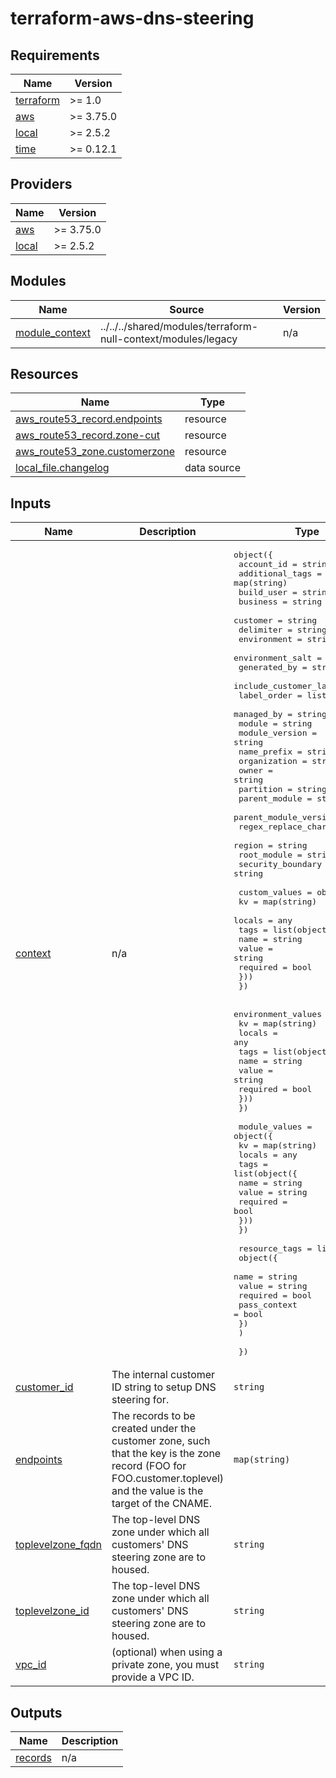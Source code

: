 # terraform-aws-dns-steering

<!-- BEGINNING OF PRE-COMMIT-TERRAFORM DOCS HOOK -->
## Requirements

| Name | Version |
|------|---------|
| <a name="requirement_terraform"></a> [terraform](#requirement\_terraform) | >= 1.0 |
| <a name="requirement_aws"></a> [aws](#requirement\_aws) | >= 3.75.0 |
| <a name="requirement_local"></a> [local](#requirement\_local) | >= 2.5.2 |
| <a name="requirement_time"></a> [time](#requirement\_time) | >= 0.12.1 |

## Providers

| Name | Version |
|------|---------|
| <a name="provider_aws"></a> [aws](#provider\_aws) | >= 3.75.0 |
| <a name="provider_local"></a> [local](#provider\_local) | >= 2.5.2 |

## Modules

| Name | Source | Version |
|------|--------|---------|
| <a name="module_module_context"></a> [module\_context](#module\_module\_context) | ../../../shared/modules/terraform-null-context/modules/legacy | n/a |

## Resources

| Name | Type |
|------|------|
| [aws_route53_record.endpoints](https://registry.terraform.io/providers/hashicorp/aws/latest/docs/resources/route53_record) | resource |
| [aws_route53_record.zone-cut](https://registry.terraform.io/providers/hashicorp/aws/latest/docs/resources/route53_record) | resource |
| [aws_route53_zone.customerzone](https://registry.terraform.io/providers/hashicorp/aws/latest/docs/resources/route53_zone) | resource |
| [local_file.changelog](https://registry.terraform.io/providers/hashicorp/local/latest/docs/data-sources/file) | data source |

## Inputs

| Name | Description | Type | Default | Required |
|------|-------------|------|---------|:--------:|
| <a name="input_context"></a> [context](#input\_context) | n/a | <pre>object({<br/>    account_id             = string<br/>    additional_tags        = map(string)<br/>    build_user             = string<br/>    business               = string<br/>    customer               = string<br/>    delimiter              = string<br/>    environment            = string<br/>    environment_salt       = string<br/>    generated_by           = string<br/>    include_customer_label = bool<br/>    label_order            = list(string)<br/>    managed_by             = string<br/>    module                 = string<br/>    module_version         = string<br/>    name_prefix            = string<br/>    organization           = string<br/>    owner                  = string<br/>    partition              = string<br/>    parent_module          = string<br/>    parent_module_version  = string<br/>    regex_replace_chars    = string<br/>    region                 = string<br/>    root_module            = string<br/>    security_boundary      = string<br/><br/>    custom_values = object({<br/>      kv     = map(string)<br/>      locals = any<br/>      tags = list(object({<br/>        name     = string<br/>        value    = string<br/>        required = bool<br/>      }))<br/>    })<br/><br/>    environment_values = object({<br/>      kv     = map(string)<br/>      locals = any<br/>      tags = list(object({<br/>        name     = string<br/>        value    = string<br/>        required = bool<br/>      }))<br/>    })<br/><br/>    module_values = object({<br/>      kv     = map(string)<br/>      locals = any<br/>      tags = list(object({<br/>        name     = string<br/>        value    = string<br/>        required = bool<br/>      }))<br/>    })<br/><br/>    resource_tags = list(<br/>      object({<br/>        name         = string<br/>        value        = string<br/>        required     = bool<br/>        pass_context = bool<br/>      })<br/>    )<br/><br/>  })</pre> | `null` | no |
| <a name="input_customer_id"></a> [customer\_id](#input\_customer\_id) | The internal customer ID string to setup DNS steering for. | `string` | n/a | yes |
| <a name="input_endpoints"></a> [endpoints](#input\_endpoints) | The records to be created under the customer zone, such that the key is the zone record (FOO for FOO.customer.toplevel) and the value is the target of the CNAME. | `map(string)` | n/a | yes |
| <a name="input_toplevelzone_fqdn"></a> [toplevelzone\_fqdn](#input\_toplevelzone\_fqdn) | The top-level DNS zone under which all customers' DNS steering zone are to housed. | `string` | n/a | yes |
| <a name="input_toplevelzone_id"></a> [toplevelzone\_id](#input\_toplevelzone\_id) | The top-level DNS zone under which all customers' DNS steering zone are to housed. | `string` | n/a | yes |
| <a name="input_vpc_id"></a> [vpc\_id](#input\_vpc\_id) | (optional) when using a private zone, you must provide a VPC ID. | `string` | `""` | no |

## Outputs

| Name | Description |
|------|-------------|
| <a name="output_records"></a> [records](#output\_records) | n/a |
<!-- END OF PRE-COMMIT-TERRAFORM DOCS HOOK -->
